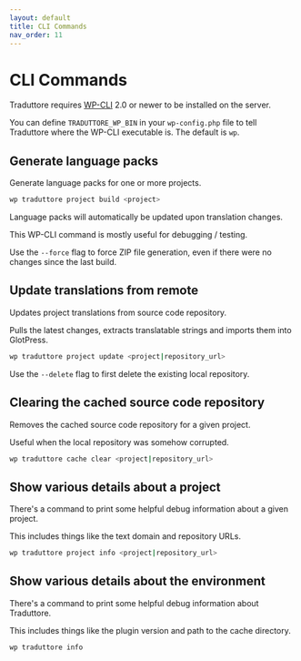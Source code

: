 ```yaml
---
layout: default
title: CLI Commands
nav_order: 11
---
```


# CLI Commands

Traduttore requires [WP-CLI](https://wp-cli.org/) 2.0 or newer to be installed on the server.

You can define `TRADUTTORE_WP_BIN` in your `wp-config.php` file to tell Traduttore where the WP-CLI executable is. The default is `wp`.

## Generate language packs

Generate language packs for one or more projects.

```bash
wp traduttore project build <project>
```

Language packs will automatically be updated upon translation changes.

This WP-CLI command is mostly useful for debugging / testing.

Use the `--force` flag to force ZIP file generation, even if there were no changes since the last build.

## Update translations from remote

Updates project translations from source code repository.

Pulls the latest changes, extracts translatable strings and imports them into GlotPress.

```bash
wp traduttore project update <project|repository_url>
```

Use the `--delete` flag to first delete the existing local repository.

## Clearing the cached source code repository

Removes the cached source code repository for a given project.

Useful when the local repository was somehow corrupted.

```bash
wp traduttore cache clear <project|repository_url>
````

## Show various details about a project

There's a command to print some helpful debug information about a given project.

This includes things like the text domain and repository URLs.

```bash
wp traduttore project info <project|repository_url>
```


## Show various details about the environment

There's a command to print some helpful debug information about Traduttore.

This includes things like the plugin version and path to the cache directory.

```bash
wp traduttore info
```

